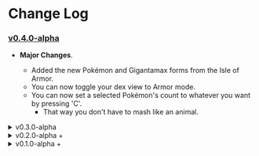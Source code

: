 # Change Log

### [v0.4.0-alpha](https://github.com/PoshoDev/DexTool/releases/tag/v0.4.0-alpha)

- **Major Changes**.

  - Added the new Pokémon and Gigantamax forms from the Isle of Armor.
  - You can now toggle your dex view to Armor mode.
  - You can now set a selected Pokémon's count to whatever you want by pressing 'C'.
    - That way you don't have to mash like an animal.



<details>
<summary>v0.3.0-alpha</summary>

### [v0.3.0-alpha](https://github.com/PoshoDev/DexTool/releases/tag/v0.3.0-alpha)

- **Major Changes**.

  - Shiny dex mode.
    - With shiny icons from [PokéSprite](http://msikma.github.io/pokesprite/).
    - Separate save data from the Regular dex.
    
  - Encounter counters.
    
    - Perfect for shiny hunting!
    
  - Shiny screenshots.
    - Completely different from the Regular dex screenshots.
    - Only show obtained Pokémon or ones with a count above 0.
    - Saved as Saved as *C:\Users\USER\AppData\Local\DexTool\dex.png*.
    
  - Info and Area buttons.
    - Both open an URL showing either the general info or location for a selected Pokémon.
    - Current source is [Serebii.net](https://serebii.net/).
    
  - Data output for selected Pokémon.
    - Perfect for streaming (Twitch, Hitbox or whatever) or external tools!
    - Saved at Saved as *C:\Users\USER\AppData\Local\DexTool\Output*.
    
  - You can now select a specific Pokémon with a left click.
    
    - Displays Info, Area and Counter buttons.
    
  - Added a progress bar to help you keep track of your progress.

  - Added buttons to toggle between National/Galar dex and Regular/Shiny mode.

  - Added Pokémon.
    - Galarian Slowpoke
    - Hoopa Unbound
      - Heads-up by [COOKIEMONK](https://www.reddit.com/user/COOKIEMONK).
    
  - Updated ALL sprites from Gen 7 to Gen 8.
    - Retrieved from [PokéSprite](http://msikma.github.io/pokesprite/).
      - ![](https://raw.githubusercontent.com/msikma/pokesprite/master/pokemon-gen7x/regular/venusaur.png) **→**![](https://raw.githubusercontent.com/msikma/pokesprite/master/pokemon-gen8/regular/venusaur.png) 
    - Edited using [DexTool-UltraTrim](https://github.com/PoshoDev/DexTool-UltraTrim).

  - Automatic backups.
    - Made every 5 minutes after the first change since the last backup.
    - Made when the application is closed.
    - Located at *C:\Users\USER\AppData\Local\DexTool\Backups*

  - New and updated shortcuts.

    |                             Key                              | Action                                                       |
    | :----------------------------------------------------------: | ------------------------------------------------------------ |
    | ![](https://github.com/PoshoDev/DexTool/blob/master/Promo/Buttons/icon_button_%E2%86%91.png?raw=true)<br>or Mouse<br>Wheel Up | Jump to previous box.                                        |
    | ![](https://github.com/PoshoDev/DexTool/blob/master/Promo/Buttons/icon_button_%E2%86%93.png?raw=true)<br>or Mouse<br>Wheel Down | Jump to next box.                                            |
    | ![](https://github.com/PoshoDev/DexTool/blob/master/Promo/Buttons/icon_button_ESC.png?raw=true) | Deselect Pokémon.                                            |
    | ![](https://github.com/PoshoDev/DexTool/blob/master/Promo/Buttons/icon_button_+.png?raw=true) | Count up (for selected Pokémon).                             |
    | ![](https://github.com/PoshoDev/DexTool/blob/master/Promo/Buttons/icon_button_-.png?raw=true) | Count down (for selected Pokémon).                           |
    | ![](https://github.com/PoshoDev/DexTool/blob/master/Promo/Buttons/icon_button_1.png?raw=true) to ![](https://github.com/PoshoDev/DexTool/blob/master/Promo/Buttons/icon_button_8.png?raw=true) | Jump to box containing first Pokémon of a generation.        |
    | ![](https://github.com/PoshoDev/DexTool/blob/master/Promo/Buttons/icon_button_0.png?raw=true) and ![](https://github.com/PoshoDev/DexTool/blob/master/Promo/Buttons/icon_button_9.png?raw=true) | Jump to last box.                                            |
    | ![](https://github.com/PoshoDev/DexTool/blob/master/Promo/Buttons/icon_button_G.png?raw=true) | Switch between National and Galar dex.                       |
    | ![](https://github.com/PoshoDev/DexTool/blob/master/Promo/Buttons/icon_button_I.png?raw=true) | Export progress image.<br/>Saved as *C:\Users\USER\AppData\Local\DexTool\dex.png* |
    | ![](https://github.com/PoshoDev/DexTool/blob/master/Promo/Buttons/icon_button_S.png?raw=true) | Switch between Shiny and Regular dex.                        |

  - Added log outputs in case of missing sprites.

    - Saved as *C:\Users\USER\AppData\Local\DexTool\Logs\MissingSprites.log*
    
  - Labeling went back to just 3 colors (until I add labeling options). 

    - ![](https://github.com/PoshoDev/DexTool/blob/master/Promo/Buttons/icon_slot_0.png?raw=true) ![](https://github.com/PoshoDev/DexTool/blob/master/Promo/Buttons/icon_slot_1.png?raw=true) ![](https://github.com/PoshoDev/DexTool/blob/master/Promo/Buttons/icon_slot_2.png?raw=true)
      - *Hon hon.*

- **Minor Changes**

  - Fixed misspellings for some Pokémon.
  - Improved load times.
  - Slight graphical improvement.
  - Changed from GM:S1 to GM:S2 to work more efficiently.

</details>




<details>
<summary>v0.2.0-alpha +</summary>

#### [v0.2.1-alpha](https://github.com/PoshoDev/DexTool/releases/tag/v0.2.1-alpha)

- **Minor changes**
  - Bug fixes regarding new save file creation.



### [v0.2.0-alpha](https://github.com/PoshoDev/DexTool/releases/tag/v0.2.0-alpha)

- **Major changes**
  - Added screenshots!
    
    - Press S.
  - Added Galar dex view toggle!
    
    - Press G.
</details>
      

<details>
<summary>v0.1.0-alpha +</summary>

#### [v0.1.1-alpha](https://github.com/PoshoDev/DexTool/releases/tag/v0.1.1-alpha)

- **Minor changes**
  - Quick edit.




### [v0.1.0-alpha](https://github.com/PoshoDev/DexTool/releases/tag/v0.1.0-alpha)

- First Version!

  Hello lonely guy. Thank you for being perfectionist enough to try my Living Dex tool thing.

  How to Use:

  > Scroll up/down to change boxes.
  > Right click a Pokémon to change its marking. You can decide the meaning of each color but I just go by:
  > -White: Not obtained
  > -Red: In HOME
  > -Blue: In HOME but unorganized
  > -Yellow: In Let's Go Pikachu/Eevee
  > -Lght Blue: In Sword/Shield

  This program is very barebones so expect things to go south at some point, so try to make BACKUPS whenever you can.

  Your SAVE DATA is stored at:
  C:\Users\USER>\AppData\Local\LivingDexSS\save.ini

  Cheers!
</details>

